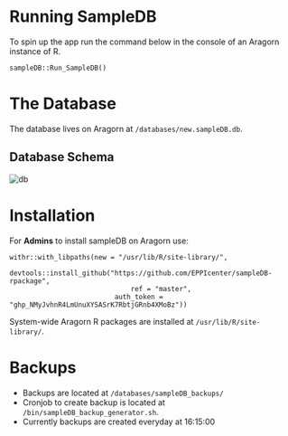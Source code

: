 
# Running SampleDB
To spin up the app run the command below in the console of an Aragorn instance of R.
```
sampleDB::Run_SampleDB()
```

# The Database
The database lives on Aragorn at `/databases/new.sampleDB.db`.

## Database Schema
![db](https://user-images.githubusercontent.com/95319271/151049473-54f411e9-0fa2-4d3b-be33-32a0d8521a08.png)

# Installation
For **Admins** to install sampleDB on Aragorn use:
```
withr::with_libpaths(new = "/usr/lib/R/site-library/", 
		     devtools::install_github("https://github.com/EPPIcenter/sampleDB-rpackage", 
		     			      ref = "master", 
					      auth_token = "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"))
```

System-wide Aragorn R packages are installed at `/usr/lib/R/site-library/`.

# Backups
- Backups are located at `/databases/sampleDB_backups/`
- Cronjob to create backup is located at `/bin/sampleDB_backup_generator.sh`. 
- Currently backups are created everyday at 16:15:00

